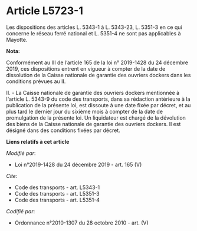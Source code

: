 # Article L5723-1

Les dispositions des articles  L. 5343-1 à L. 5343-23, L. 5351-3 en ce qui concerne le réseau ferré national et L. 5351-4 ne
sont pas applicables à Mayotte.

**Nota:**

Conformément au III de l’article 165 de la loi n° 2019-1428 du 24 décembre 2019, ces dispositions entrent en vigueur à
compter de la date de dissolution de la Caisse nationale de garantie des ouvriers dockers dans les conditions prévues au II.

II. - La Caisse nationale de garantie des ouvriers dockers mentionnée à l'article L. 5343-9 du code des transports, dans sa
rédaction antérieure à la publication de la présente loi, est dissoute à une date fixée par décret, et au plus tard le
dernier jour du sixième mois à compter de la date de promulgation de la présente loi. Un liquidateur est chargé de la
dévolution des biens de la Caisse nationale de garantie des ouvriers dockers. Il est désigné dans des conditions fixées par
décret.

**Liens relatifs à cet article**

_Modifié par_:

  - Loi n°2019-1428 du 24 décembre 2019 - art. 165 (V)

_Cite_:

  - Code des transports - art. L5343-1
  - Code des transports - art. L5351-3
  - Code des transports - art. L5351-4

_Codifié par_:

  - Ordonnance n°2010-1307 du 28 octobre 2010 - art. (V)
